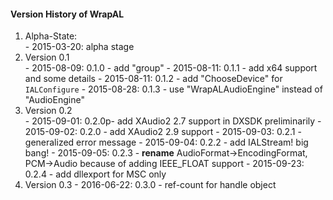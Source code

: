 ﻿#### Version History of WrapAL
  1. Alpha-State:  
    - 2015-03-20: alpha stage
  2. Version 0.1  
    - 2015-08-09: 0.1.0 - add "group"
    - 2015-08-11: 0.1.1 - add x64 support and some details
    - 2015-08-11: 0.1.2 - add "ChooseDevice" for `IALConfigure`
    - 2015-08-28: 0.1.3 - use "WrapALAudioEngine" instead of "AudioEngine"
  3. Version 0.2  
    - 2015-09-01: 0.2.0p- add XAudio2 2.7 support in DXSDK preliminarily
    - 2015-09-02: 0.2.0 - add XAudio2 2.9 support 
    - 2015-09-03: 0.2.1 - generalized error message
    - 2015-09-04: 0.2.2 - add IALStream! big bang! 
    - 2015-09-05: 0.2.3 - **rename** AudioFormat->EncodingFormat, PCM->Audio because of adding IEEE_FLOAT support
    - 2015-09-23: 0.2.4 - add dllexport for MSC only
  4. Version 0.3
    - 2016-06-22: 0.3.0 - ref-count for handle object
    
